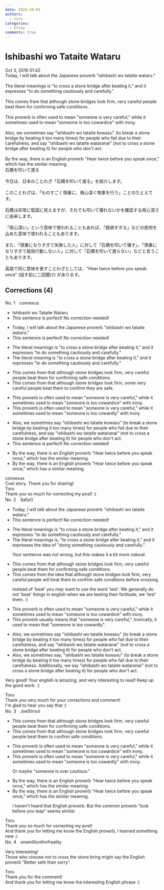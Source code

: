 ```yaml
---
date: 2016-10-03
authors:
  - toru
categories:
  - Essay
comments: true
---
```


# Ishibashi wo Tataite Wataru
<div class="date">Oct 3, 2016 01:42</div>
<div id="post"><div id="body_show_ori">
Today, I will talk about the Japanese proverb "ishibashi wo tataite wataru."<br/><br/>The literal meanings is "to cross a stone bridge after beating it," and it expresses "to do something cautiously and carefully."<br/><br/>This comes from that although stone bridges look firm, very careful people beat them for confirming safe conditions.<br/><br/>This proverb is often used to mean "someone is very careful," while it sometimes used to mean "someone is too cowardice" with irony.<br/><br/>Also, we sometimes say "ishibashi wo tataite kowasu" (to break a stone bridge by beating it too many times) for people who fail due to their carefulness, and say "ishibashi wo tataite wataranai" (not to cross a stone bridge after beating it) for people who don't act.<br/><br/>By the way, there is an English proverb "Hear twice before you speak once," which has the similar meaning.
</div></div>

<!-- more -->

<div id="post_ja"><div id="body_show_mo">
石橋を叩いて渡る<br/><br/>今日は、日本のことわざ「石橋を叩いて渡る」を紹介します。<br/><br/>このことわざは、「ものすごく慎重に、用心深く物事を行う」ことのたとえです。<br/><br/>石橋は非常に堅固に見えますが、それでも叩いて壊れないかを確認する用心深さに由来します。<br/><br/>「用心深い」という意味で使われることもあれば、「臆病すぎる」などの皮肉を込めた意味で使われることもあります。<br/><br/>また、「慎重になりすぎて失敗した人」に対して「石橋を叩いて壊す」、「慎重になりすぎて結局行動しない人」に対して「石橋を叩いて渡らない」などと言うこともあります。<br/><br/>英語で同じ意味を表すことわざとしては、"Hear twice before you speak once" (話す前に二回聞け) があります。
</div></div>

## Corrections (4)
<div id="block"><div class="first_name"> No. 1　<span class="just_name">convexus</span></div><div id="block2">
<ul class="correction_field">
<li class="incorrect">Ishibashi wo Tataite Wataru</li>
<li class="corrected perfect">This sentence is perfect! No correction needed!</li>
</ul>
<ul class="correction_field">
<li class="incorrect">Today, I will talk about the Japanese proverb "ishibashi wo tataite wataru."</li>
<li class="corrected perfect">This sentence is perfect! No correction needed!</li>
</ul>
<ul class="correction_field">
<li class="incorrect">The literal meanings is "to cross a stone bridge after beating it," and it expresses "to do something cautiously and carefully."</li>
<li class="corrected correct">
The literal <span class="f_blue">meaning </span>is "to cross a stone bridge after beating it," and it expresses "to do something cautiously and carefully."
</li>
</ul>
<ul class="correction_field">
<li class="incorrect">This comes from that although stone bridges look firm, very careful people beat them for confirming safe conditions.</li>
<li class="corrected correct">
This comes from that although stone bridges look firm, some very careful people beat them to confirm they are safe.
</li>
</ul>
<ul class="correction_field">
<li class="incorrect">This proverb is often used to mean "someone is very careful," while it sometimes used to mean "someone is too cowardice" with irony.</li>
<li class="corrected correct">
This proverb is often used to mean "someone is very careful," while it sometimes used to mean "someone is too cowardly" with irony.
</li>
</ul>
<ul class="correction_field">
<li class="incorrect">Also, we sometimes say "ishibashi wo tataite kowasu" (to break a stone bridge by beating it too many times) for people who fail due to their carefulness, and say "ishibashi wo tataite wataranai" (not to cross a stone bridge after beating it) for people who don't act.</li>
<li class="corrected perfect">This sentence is perfect! No correction needed!</li>
</ul>
<ul class="correction_field">
<li class="incorrect">By the way, there is an English proverb "Hear twice before you speak once," which has the similar meaning.</li>
<li class="corrected correct">
By the way, there is an English proverb "Hear twice before you speak once," which has a similar meaning.
</li>
</ul>
</div><div class="name"><span class="just_name">convexus</span><br>
Cool story. Thank you for sharing!
</div>
<div class="name"><span class="just_name">Toru</span><br>
Thank you so much for correcting my post! :)
</div>
</div>
<div id="block"><div class="first_name"> No. 2　<span class="just_name">SallyG</span></div><div id="block2">
<ul class="correction_field">
<li class="incorrect">Today, I will talk about the Japanese proverb "ishibashi wo tataite wataru."</li>
<li class="corrected perfect">This sentence is perfect! No correction needed!</li>
</ul>
<ul class="correction_field">
<li class="incorrect">The literal meanings is "to cross a stone bridge after beating it," and it expresses "to do something cautiously and carefully."</li>
<li class="corrected correct">
The literal meanings is, "to cross a stone bridge after beating it," and it expresses the idea of "doing something cautiously and carefully."
<p class="correction_comment">Your sentence was not wrong, but this makes it a bit more natural.</p>
</li>
</ul>
<ul class="correction_field">
<li class="incorrect">This comes from that although stone bridges look firm, very careful people beat them for confirming safe conditions.</li>
<li class="corrected correct">
This comes from the idea that although stone bridges look firm, very careful people will beat them to confirm safe conditions before crossing.
<p class="correction_comment">Instead of 'beat' you may want to use the word 'test'. We generally do not 'beat' things in english when we are testing their fortitude, we 'test' them. :)</p>
</li>
</ul>
<ul class="correction_field">
<li class="incorrect">This proverb is often used to mean "someone is very careful," while it sometimes used to mean "someone is too cowardice" with irony.</li>
<li class="corrected correct">
This proverb usually means that "someone is very careful,". Ironically, it used to mean that "someone is too cowardly".
</li>
</ul>
<ul class="correction_field">
<li class="incorrect">Also, we sometimes say "ishibashi wo tataite kowasu" (to break a stone bridge by beating it too many times) for people who fail due to their carefulness, and say "ishibashi wo tataite wataranai" (not to cross a stone bridge after beating it) for people who don't act.</li>
<li class="corrected correct">
Also, we sometimes say, "ishibashi wo tataite kowasu" (to break a stone bridge by beating it too many times) for people who fail due to their carefulness. Additionally, we say "ishibashi wo tataite wataranai" (not to cross a stone bridge after beating it) for people who don't act.
</li>
</ul>
<p class="comment_small">
 Very good! Your english is amazing, and very interesting to read! Keep up the good work. :)
</p>

</div><div class="name"><span class="just_name">Toru</span><br>
Thank you very much for your corrections and comment!<br/>I'm glad to hear you say that :)
</div>
</div>
<div id="block"><div class="first_name"> No. 3　<span class="just_name">JoeStrout</span></div><div id="block2">
<ul class="correction_field">
<li class="incorrect">This comes from that although stone bridges look firm, very careful people beat them for confirming safe conditions.</li>
<li class="corrected correct">
This comes from that although stone bridges look firm, very careful people beat them <span class="f_blue">to confirm</span> safe conditions.
</li>
</ul>
<ul class="correction_field">
<li class="incorrect">This proverb is often used to mean "someone is very careful," while it sometimes used to mean "someone is too cowardice" with irony.</li>
<li class="corrected correct">
This proverb is often used to mean "someone is very careful," while it sometimes used to mean "someone is too coward<span class="f_blue">ly</span>" with irony.
<p class="correction_comment">Or maybe "someone is over cautious."</p>
</li>
</ul>
<ul class="correction_field">
<li class="incorrect">By the way, there is an English proverb "Hear twice before you speak once," which has the similar meaning.</li>
<li class="corrected correct">
By the way, there is an English proverb "Hear twice before you speak once," which has the similar meaning.
<p class="correction_comment">I haven't heard that English proverb.  But the common proverb "look before you leap" seems similar.</p>
</li>
</ul>
</div><div class="name"><span class="just_name">Toru</span><br>
Thank you so much for correcting my post!<br/>And thank you for letting me know the English proverb, I learned something new :)
</div>
</div>
<div id="block"><div class="first_name"> No. 4　<span class="just_name">onemillionthofreality</span></div><div id="block2">
<p class="comment_small">
 Very interesting!
 <br/>
 Those who choose not to cross the stone bring might say the English proverb "Better safe than sorry".
</p>

</div><div class="name"><span class="just_name">Toru</span><br>
Thank you for the comment!<br/>And thank you for letting me know the interesting English phrase :)
</div>
</div>
